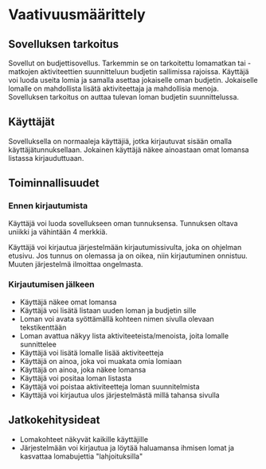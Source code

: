 # Vaativuusmäärittely

## Sovelluksen tarkoitus

Sovellut on budjettisovellus. Tarkemmin se on tarkoitettu lomamatkan tai 
-matkojen aktiviteettien suunnitteluun budjetin sallimissa rajoissa. 
Käyttäjä voi luoda useita lomia ja samalla asettaa jokaiselle oman 
budjetin. Jokaiselle lomalle on mahdollista lisätä aktiviteettaja ja 
mahdollisia menoja. Sovelluksen tarkoitus on auttaa 
tulevan loman budjetin suunnittelussa. 

## Käyttäjät
Sovelluksella on normaaleja käyttäjiä, jotka 
kirjautuvat sisään omalla käyttäjätunnuksellaan. Jokainen käyttäjä näkee 
ainoastaan omat lomansa listassa kirjauduttuaan.

## Toiminnallisuudet
### Ennen kirjautumista
Käyttäjä voi luoda sovellukseen oman tunnuksensa. Tunnuksen oltava 
uniikki ja vähintään 4 merkkiä.

Käyttäjä voi kirjautua järjestelmään kirjautumissivulta, joka on 
ohjelman etusivu. Jos tunnus on 
olemassa ja on oikea, niin kirjautuminen onnistuu. Muuten järjestelmä 
ilmoittaa ongelmasta.

### Kirjautumisen jälkeen
- Käyttäjä näkee omat lomansa
- Käyttäjä voi lisätä listaan uuden loman ja budjetin sille
- Loman voi avata syöttämällä kohteen nimen sivulla olevaan 
tekstikenttään
- Loman avattua näkyy lista aktiviteeteista/menoista, joita lomalle 
sunnittelee
- Käyttäjä voi lisätä lomalle lisää aktiviteetteja
- Käyttäjä on ainoa, joka voi muakata omia lomiaan
- Käyttäjä on ainoa, joka näkee lomansa
- Käyttäjä voi positaa loman listasta
- Käyttäjä voi poistaa aktiviteetteja loman suunnitelmista
- Käyttäjä voi kirjautua ulos järjestelmästä millä tahansa sivulla

## Jatkokehitysideat
- Lomakohteet näkyvät kaikille käyttäjille
- Järjestelmään voi kirjautua ja löytää haluamansa ihmisen lomat ja 
kasvattaa lomabujettia "lahjoituksilla"

